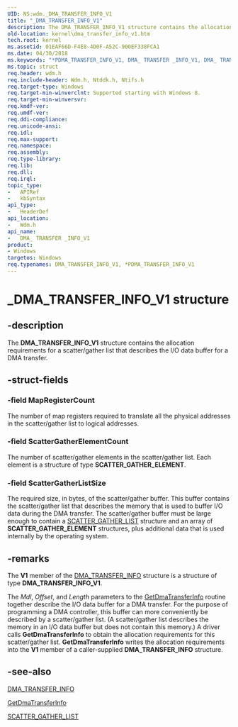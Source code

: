 ```yaml
---
UID: NS:wdm._DMA_TRANSFER_INFO_V1
title: "_DMA_TRANSFER_INFO_V1"
description: The DMA_TRANSFER_INFO_V1 structure contains the allocation requirements for a scatter/gather list that describes the I/O data buffer for a DMA transfer.
old-location: kernel\dma_transfer_info_v1.htm
tech.root: kernel
ms.assetid: 01EAF66D-F4E8-4D0F-A52C-900EF338FCA1
ms.date: 04/30/2018
ms.keywords: "*PDMA_TRANSFER_INFO_V1, DMA_ TRANSFER _INFO_V1, DMA_ TRANSFER _INFO_V1 structure [Kernel-Mode Driver Architecture], DMA_TRANSFER_INFO_V1, DMA_TRANSFER_INFO_V1 structure [Kernel-Mode Driver Architecture], PDMA_ TRANSFER _INFO_V1, PDMA_ TRANSFER _INFO_V1 structure pointer [Kernel-Mode Driver Architecture], _DMA_TRANSFER_INFO_V1, kernel.dma_transfer_info_v1, wdm/ DMA_ TRANSFER _INFO_V1, wdm/PDMA_ TRANSFER _INFO_V1"
ms.topic: struct
req.header: wdm.h
req.include-header: Wdm.h, Ntddk.h, Ntifs.h
req.target-type: Windows
req.target-min-winverclnt: Supported starting with Windows 8.
req.target-min-winversvr: 
req.kmdf-ver: 
req.umdf-ver: 
req.ddi-compliance: 
req.unicode-ansi: 
req.idl: 
req.max-support: 
req.namespace: 
req.assembly: 
req.type-library: 
req.lib: 
req.dll: 
req.irql: 
topic_type:
-	APIRef
-	kbSyntax
api_type:
-	HeaderDef
api_location:
-	Wdm.h
api_name:
-	DMA_ TRANSFER _INFO_V1
product:
- Windows
targetos: Windows
req.typenames: DMA_TRANSFER_INFO_V1, *PDMA_TRANSFER_INFO_V1
---
```


# _DMA_TRANSFER_INFO_V1 structure


## -description


The  <b>DMA_TRANSFER_INFO_V1</b> structure contains the allocation requirements for a scatter/gather list that describes the I/O data buffer for a DMA transfer.


## -struct-fields




### -field MapRegisterCount

The number of map registers required to translate all the physical addresses in the scatter/gather list to logical addresses.


### -field ScatterGatherElementCount

The number of scatter/gather elements in the scatter/gather list. Each element is a structure of type <b>SCATTER_GATHER_ELEMENT</b>.


### -field ScatterGatherListSize

The required size, in bytes, of the scatter/gather buffer. This buffer contains the scatter/gather list that describes the memory that is used to buffer I/O data during the DMA transfer. The scatter/gather buffer must be large enough to contain a <a href="https://msdn.microsoft.com/library/windows/hardware/ff563664">SCATTER_GATHER_LIST</a> structure and an array of <b>SCATTER_GATHER_ELEMENT</b> structures, plus additional data that is used internally by the operating system.


## -remarks



The <b>V1</b> member of the <a href="https://msdn.microsoft.com/library/windows/hardware/hh451001">DMA_TRANSFER_INFO</a> structure is a structure of type <b>DMA_TRANSFER_INFO_V1</b>.

The <i>Mdl</i>, <i>Offset</i>, and <i>Length</i> parameters to the <a href="https://msdn.microsoft.com/library/windows/hardware/hh451125">GetDmaTransferInfo</a> routine together describe the I/O data buffer for a DMA transfer. For the purpose of programming a DMA controller, this buffer can more conveniently be described by a scatter/gather list. (A scatter/gather list describes the memory in an I/O data buffer but does not contain this memory.) A driver calls <b>GetDmaTransferInfo</b> to obtain the allocation requirements for this scatter/gather list. <b>GetDmaTransferInfo</b> writes the allocation requirements into the <b>V1</b> member of a caller-supplied <b>DMA_TRANSFER_INFO</b> structure.




## -see-also




<a href="https://msdn.microsoft.com/library/windows/hardware/hh451001">DMA_TRANSFER_INFO</a>



<a href="https://msdn.microsoft.com/library/windows/hardware/hh451125">GetDmaTransferInfo</a>



<a href="https://msdn.microsoft.com/library/windows/hardware/ff563664">SCATTER_GATHER_LIST</a>
 

 

